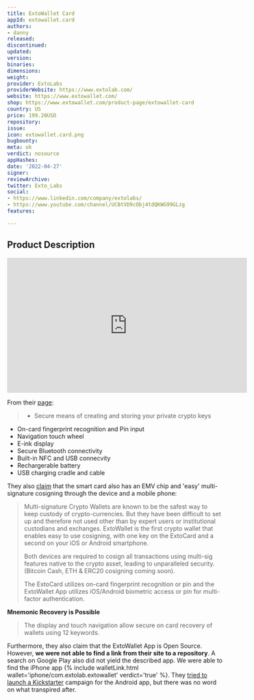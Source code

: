 ```yaml
---
title: ExtoWallet Card
appId: extowallet.card
authors:
- danny
released: 
discontinued: 
updated: 
version: 
binaries: 
dimensions: 
weight: 
provider: ExtoLabs
providerWebsite: https://www.extolab.com/
website: https://www.extowallet.com/
shop: https://www.extowallet.com/product-page/extowallet-card
country: US
price: 199.20USD
repository: 
issue: 
icon: extowallet.card.png
bugbounty: 
meta: ok
verdict: nosource
appHashes: 
date: '2022-04-27'
signer: 
reviewArchive: 
twitter: Exto_Labs
social:
- https://www.linkedin.com/company/extolabs/
- https://www.youtube.com/channel/UCBtVD9cObj4tdQKWG99GLzg
features: 

---
```


## Product Description

<iframe width="560" height="315" src="https://www.youtube.com/embed/72ulnmiD8ZI" title="YouTube video player" frameborder="0" allow="accelerometer; autoplay; clipboard-write; encrypted-media; gyroscope; picture-in-picture" allowfullscreen></iframe><br />

From their [page](https://www.extowallet.com/product-page/extowallet-card):

> - Secure means of creating and storing your private crypto keys
- On-card fingerprint recognition and Pin input
- Navigation touch wheel
- E-ink display 
- Secure Bluetooth connectivity
- Built-in NFC and USB connecvity
- Rechargerable battery
- USB charging cradle and cable

They also [claim](https://www.extowallet.com/) that the smart card also has an EMV chip and 'easy' multi-signature cosigning through the device and a mobile phone: 

> Multi-signature Crypto Wallets are known to be the safest way to keep custody of crypto-currencies. But they have been difficult to set up and therefore not used other than by expert users or institutional custodians and exchanges. ExtoWallet is the first crypto wallet that enables easy to use cosigning, with one key on the ExtoCard and a second on your iOS or Android smartphone.
>
> Both devices are required to cosign all transactions using multi-sig features native to the crypto asset, leading to unparalleled security. (Bitcoin Cash, ETH & ERC20 cosigning coming soon).
>
> The ExtoCard utilizes on-card fingerprint recognition or pin and the ExtoWallet App utilizes iOS/Android biometric access or pin for multi-factor authentication. 

**Mnemonic Recovery is Possible** 

> The display and touch navigation allow secure on card recovery of wallets using 12 keywords.

Furthermore, they also claim that the ExtoWallet App is Open Source. However, **we were not able to find a link from their site to a repository**. A search on Google Play also did not yield the described app. We were able to find the iPhone app {% include walletLink.html wallet='iphone/com.extolab.extowallet' verdict='true' %}. They [tried to launch a Kickstarter](https://twitter.com/Exto_Labs/status/1303431396044800004) campaign for the Android app, but there was no word on what transpired after. 

